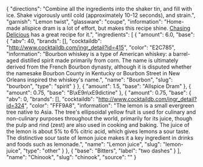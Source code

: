 {
    "directions": "Combine all the ingredients into the shaker tin, and fill with ice. Shake vigorously until cold (approximately 10-12 seconds), and strain.",
    "garnish": "Lemon twist",
    "glassware": "coupe",
    "information": "Home-made allspice dram is a lot of effort, but makes this recipe shine.  [Chasing Delicious](http://chasingdelicious.com/allspice-dram-and-the-chinook/) has a great recipe for it.",
    "ingredients": [
        {
            "amount": 6.0,
            "base": {
                "abv": 40,
                "brands": [],
                "cocktaildb": "http://www.cocktaildb.com/ingr_detail?id=415",
                "color": "E2C785",
                "information": "Bourbon whiskey is a type of American whiskey: a barrel-aged distilled spirit made primarily from corn. The name is ultimately derived from the French Bourbon dynasty, although it is disputed whether the namesake Bourbon County in Kentucky or Bourbon Street in New Orleans inspired the whiskey's name.",
                "name": "Bourbon",
                "slug": "bourbon",
                "type": "spirit"
            }
        },
        {
            "amount": 1.5,
            "base": "Allspice Dram"
        },
        {
            "amount": 0.75,
            "base": "B\\xE9n\\xE9dictine"
        },
        {
            "amount": 0.75,
            "base": {
                "abv": 0,
                "brands": [],
                "cocktaildb": "http://www.cocktaildb.com/ingr_detail?id=324",
                "color": "FFF9A8",
                "information": "The lemon is a small evergreen tree native to Asia. The tree's ellipsoidal yellow fruit is used for culinary and non-culinary purposes throughout the world, primarily for its juice, though the pulp and rind (zest) are also used in cooking and baking. The juice of the lemon is about 5% to 6% citric acid, which gives lemons a sour taste. The distinctive sour taste of lemon juice makes it a key ingredient in drinks and foods such as lemonade.",
                "name": "Lemon juice",
                "slug": "lemon-juice",
                "type": "other"
            }
        },
        {
            "base": "Bitters",
            "label": "two dashes"
        }
    ],
    "name": "Chinook",
    "slug": "chinook",
    "source": ""
}